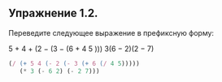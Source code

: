 ## Упражнение 1.2.
Переведите следующее выражение в префиксную форму:

5 + 4 + (2 − (3 − (6 + 4
5
)))
3(6 − 2)(2 − 7)


```js 
(/ (+ 5 4 (- 2 (- 3 (+ 6 (/ 4 5)))))
   (* 3 (- 6 2) (- 2 7)))
```